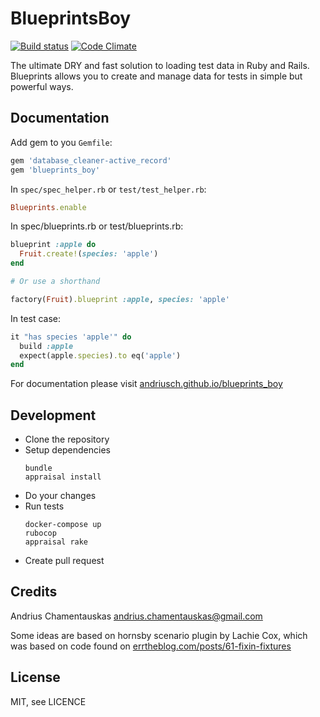 # BlueprintsBoy

[![Build status](https://github.com/andriusch/blueprints_boy/actions/workflows/build.yml/badge.svg)](https://github.com/andriusch/blueprints_boy/actions/workflows/build.yml)
[![Code Climate](https://codeclimate.com/github/andriusch/blueprints_boy/badges/gpa.svg)](https://codeclimate.com/github/andriusch/blueprints_boy/badges)

The ultimate DRY and fast solution to loading test data in Ruby and Rails. Blueprints allows you to create and manage 
data for tests in simple but powerful ways.

## Documentation

Add gem to you `Gemfile`:
```ruby
gem 'database_cleaner-active_record'
gem 'blueprints_boy'
```

In `spec/spec_helper.rb` or `test/test_helper.rb`:

```ruby
Blueprints.enable
```

In spec/blueprints.rb or test/blueprints.rb:

```ruby
blueprint :apple do
  Fruit.create!(species: 'apple')
end

# Or use a shorthand

factory(Fruit).blueprint :apple, species: 'apple'
```

In test case:

```ruby
it "has species 'apple'" do
  build :apple
  expect(apple.species).to eq('apple')
end
```

For documentation please visit [andriusch.github.io/blueprints_boy](http://andriusch.github.io/blueprints_boy)

## Development

* Clone the repository
* Setup dependencies
  ```shell
  bundle
  appraisal install
  ```
* Do your changes
* Run tests
  ```
  docker-compose up
  rubocop
  appraisal rake
  ```
* Create pull request

## Credits

Andrius Chamentauskas <andrius.chamentauskas@gmail.com>

Some ideas are based on hornsby scenario plugin by Lachie Cox, which was based on code found on 
[errtheblog.com/posts/61-fixin-fixtures](http://errtheblog.com/posts/61-fixin-fixtures)

## License

MIT, see LICENCE
